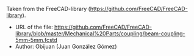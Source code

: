 Taken from the FreeCAD-library (https://github.com/FreeCAD/FreeCAD-library).

* URL of the file: https://github.com/FreeCAD/FreeCAD-library/blob/master/Mechanical%20Parts/coupling/beam-coupling-5mm-5mm.fcstd
* Author: Obijuan (Juan González Gómez)